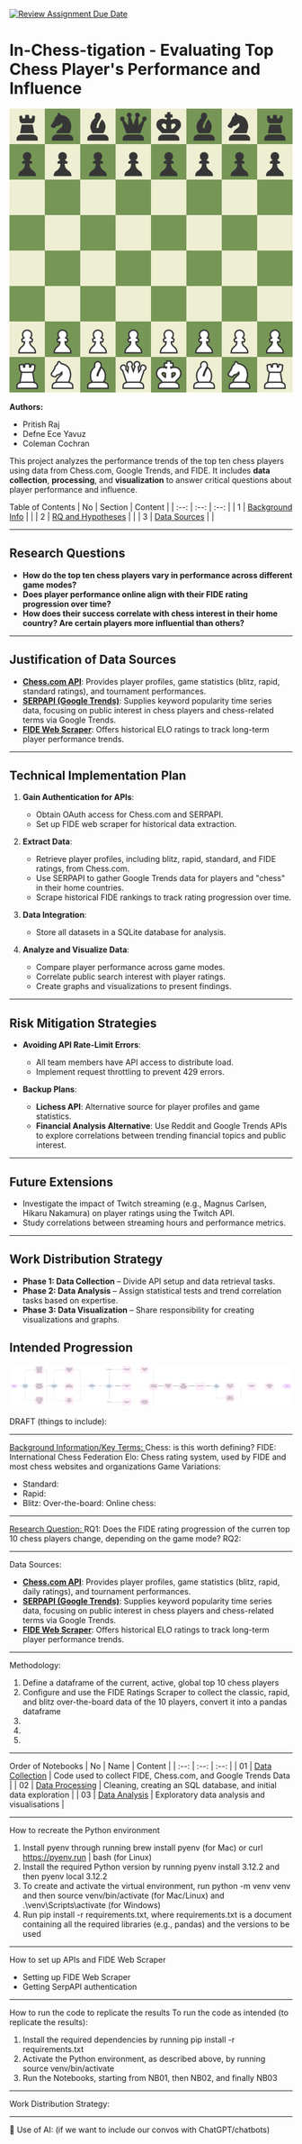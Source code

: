 [![Review Assignment Due Date](https://classroom.github.com/assets/deadline-readme-button-22041afd0340ce965d47ae6ef1cefeee28c7c493a6346c4f15d667ab976d596c.svg)](https://classroom.github.com/a/_SwzfpU1)

# In-Chess-tigation - Evaluating Top Chess Player's Performance and Influence

![Chess.com](data/image/chessboard.png)

**Authors:** 
- Pritish Raj 
- Defne Ece Yavuz
- Coleman Cochran 


This project analyzes the performance trends of the top ten chess players using data from Chess.com, Google Trends, and FIDE. It includes **data collection**, **processing**, and **visualization** to answer critical questions about player performance and influence.

Table of Contents
| No | Section | Content |
| :--: | :--: | :--: |
| 1 | [Background Info]() |  |
| 2 | [RQ and Hypotheses]() |  |
| 3 | [Data Sources]() |  |

---

## **Research Questions**
- **How do the top ten chess players vary in performance across different game modes?**  
- **Does player performance online align with their FIDE rating progression over time?**  
- **How does their success correlate with chess interest in their home country? Are certain players more influential than others?**

---

## **Justification of Data Sources**
- **[Chess.com API](https://www.chess.com/news/view/published-data-api)**: Provides player profiles, game statistics (blitz, rapid, standard ratings), and tournament performances.  
- **[SERPAPI (Google Trends)](https://serpapi.com/dashboard)**: Supplies keyword popularity time series data, focusing on public interest in chess players and chess-related terms via Google Trends.  
- **[FIDE Web Scraper](https://github.com/xRuiAlves/fide-ratings-scraper/tree/master#api-documentation)**: Offers historical ELO ratings to track long-term player performance trends.

---

## **Technical Implementation Plan**
1. **Gain Authentication for APIs**:  
   - Obtain OAuth access for Chess.com and SERPAPI.  
   - Set up FIDE web scraper for historical data extraction.  

2. **Extract Data**:  
   - Retrieve player profiles, including blitz, rapid, standard, and FIDE ratings, from Chess.com.  
   - Use SERPAPI to gather Google Trends data for players and "chess" in their home countries.  
   - Scrape historical FIDE rankings to track rating progression over time.

3. **Data Integration**:  
   - Store all datasets in a SQLite database for analysis.  

4. **Analyze and Visualize Data**:  
   - Compare player performance across game modes.  
   - Correlate public search interest with player ratings. 
   - Create graphs and visualizations to present findings.

---

## **Risk Mitigation Strategies**
- **Avoiding API Rate-Limit Errors**:  
  - All team members have API access to distribute load.  
  - Implement request throttling to prevent 429 errors.  

- **Backup Plans**:  
  - **Lichess API**: Alternative source for player profiles and game statistics.  
  - **Financial Analysis Alternative**: Use Reddit and Google Trends APIs to explore correlations between trending financial topics and public interest.

---

## **Future Extensions**
- Investigate the impact of Twitch streaming (e.g., Magnus Carlsen, Hikaru Nakamura) on player ratings using the Twitch API.  
- Study correlations between streaming hours and performance metrics.

---

## **Work Distribution Strategy**
- **Phase 1: Data Collection** – Divide API setup and data retrieval tasks.  
- **Phase 2: Data Analysis** – Assign statistical tests and trend correlation tasks based on expertise.  
- **Phase 3: Data Visualization** – Share responsibility for creating visualizations and graphs.


## **Intended Progression** 
![Flowchart](data/image/Flowchart.png)



DRAFT (things to include):

---

<u> Background Information/Key Terms: </u>
Chess: is this worth defining?
FIDE: International Chess Federation
Elo: Chess rating system, used by FIDE and most chess websites and organizations
Game Variations:
- Standard: 
- Rapid:
- Blitz:
Over-the-board:
Online chess:

---

<u> Research Question: </u>
RQ1: Does the FIDE rating progression of the curren top 10 chess players change, depending on the game mode?
RQ2: 

---

Data Sources:
- **[Chess.com API](https://www.chess.com/news/view/published-data-api)**: Provides player profiles, game statistics (blitz, rapid, daily ratings), and tournament performances.  
- **[SERPAPI (Google Trends)](https://serpapi.com/dashboard)**: Supplies keyword popularity time series data, focusing on public interest in chess players and chess-related terms via Google Trends.  
- **[FIDE Web Scraper](https://github.com/xRuiAlves/fide-ratings-scraper/tree/master#api-documentation)**: Offers historical ELO ratings to track long-term player performance trends.

---

Methodology:
1) Define a dataframe of the current, active, global top 10 chess players
2) Configure and use the FIDE Ratings Scraper to collect the classic, rapid, and blitz over-the-board data of the 10 players, convert it into a pandas dataframe
3) 
4) 
5) 

---

Order of Notebooks
| No | Name | Content |
| :--: | :--: | :--: |
| 01 | [Data Collection](./notebooks/NB01-Data-Collection.ipynb) | Code used to collect FIDE, Chess.com, and Google Trends Data |
| 02 | [Data Processing](./notebooks/NB02-Data-Processing.ipynb) | Cleaning, creating an SQL database, and initial data exploration |
| 03 | [Data Analysis](./notebooks/NB03-Data-Analysis.ipynb) | Exploratory data analysis and visualisations |

---

How to recreate the Python environment
1) Install pyenv through running brew install pyenv (for Mac) or curl https://pyenv.run | bash (for Linux)
2) Install the required Python version by running pyenv install 3.12.2 and then pyenv local 3.12.2
3) To create and activate the virtual environment, run python -m venv venv and then source venv/bin/activate (for Mac/Linux) and .\venv\Scripts\activate (for Windows)
4) Run pip install -r requirements.txt, where requirements.txt is a document containing all the required libraries (e.g., pandas) and the versions to be used

---

How to set up APIs and FIDE Web Scraper
- Setting up FIDE Web Scraper
- Getting SerpAPI authentication

---

How to run the code to replicate the results
To run the code as intended (to replicate the results):

1) Install the required dependencies by running pip install -r requirements.txt
2) Activate the Python environment, as described above, by running source venv/bin/activate
3) Run the Notebooks, starting from NB01, then NB02, and finally NB03

---

Work Distribution Strategy:

---

🤖 Use of AI: (if we want to include our convos with ChatGPT/chatbots)